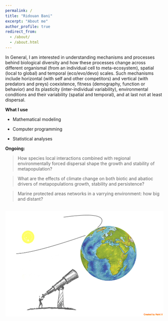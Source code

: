 ```yaml
---
permalink: /
title: "Ridouan Bani"
excerpt: "About me"
author_profile: true
redirect_from:
  - /about/
  - /about.html
---
```


In General, I am  interested in understanding mechanisms and processes behind biological diversity and how these processes change across different organismal (from an individual cell to meta-ecosystem), spatial (local to global) and temporal (eco/evo/devo) scales. Such mechanisms include horizontal (with self and other competitors) and vertical (with predators and preys) coexistence, fitness (demography, function or behavior) and its plasticity (inter-individual variability),  environmental conditions and their variability (spatial and temporal), and at last not at least dispersal.


**What I use**

* Mathematical modeling  

* Computer programming

* Statistical analyses 


**Ongoing:**
> How  species local interactions combined with regional environmentally forced dispersal shape the growth and stability of metapopulation?

> What are the effects of climate change on both biotic and abatioc drivers of metapopulations growth, stability and persistence?

> Marine protected areas networks in a varrying environment: how big and distant?


<br/><img src='/images/Macroscopy.png'>
